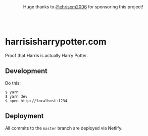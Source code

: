 <div align="center">
  <br>
  <br>
  <p align="center">Huge thanks to <a href="https://github.com/chriscm2006">@chriscm2006</a> for sponsoring this project!
  </p>
  <br>
  <br>
</div>

# harrisisharrypotter.com

Proof that Harris is actually Harry Potter.

## Development

Do this:

```
$ yarn
$ yarn dev
$ open http://localhost:1234
```

## Deployment

All commits to the `master` branch are deployed via Netlify.
